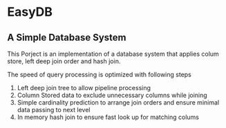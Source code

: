 # EasyDB
A Simple Database System
---
This Porject is an implementation of a database system that applies colum store, left deep join order and hash join.

The speed of query processing is optimized with following steps
1. Left deep join tree to allow pipeline processing
2. Column Stored data to exclude unnecessary columns while joining
3. Simple cardinality prediction to arrange join orders and ensure minimal data passing to next level
4. In memory hash join to ensure fast look up for matching colums

